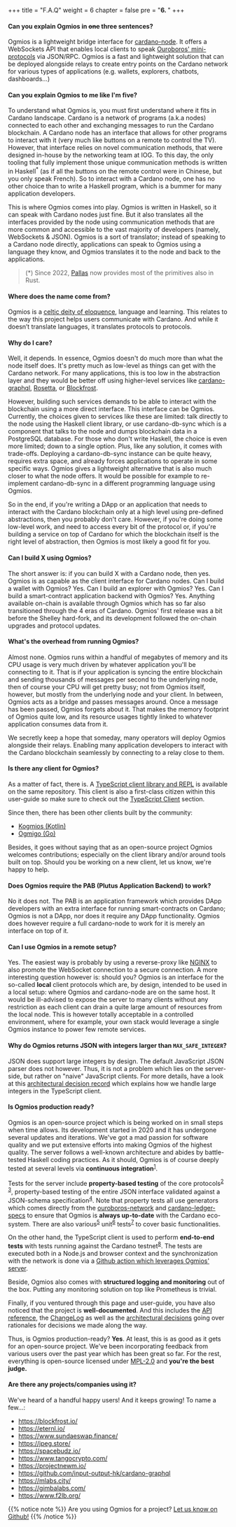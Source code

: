 +++
title = "F.A.Q"
weight = 6
chapter = false
pre = "<b>6. </b>"
+++

#### Can you explain Ogmios in ~~one~~ three sentences?


Ogmios is a lightweight bridge interface for [cardano-node](https://github.com/input-output-hk/cardano-node/). It offers a WebSockets API that enables local clients to speak [Ouroboros' mini-protocols](https://hydra.iohk.io/build/1070091/download/1/network.pdf#chapter.3) via JSON/RPC. Ogmios is a fast and lightweight solution that can be deployed alongside relays to create entry points on the Cardano network for various types of applications (e.g. wallets, explorers, chatbots, dashboards…)

#### Can you explain Ogmios to me like I'm five?

To understand what Ogmios is, you must first understand where it fits in Cardano landscape. Cardano is a network of programs (a.k.a nodes) connected to each other and exchanging messages to run the Cardano blockchain. A Cardano node has an interface that allows for other programs to interact with it (very much like buttons on a remote to control the TV). However, that interface relies on novel communication methods, that were designed in-house by the networking team at IOG. To this day, the only tooling that fully implement those unique communication methods is written in Haskell<sup>\*</sup> (as if all the buttons on the remote control were in Chinese, but you only speak French). So to interact with a Cardano node, one has no other choice than to write a Haskell program, which is a bummer for many application developers.

This is where Ogmios comes into play. Ogmios is written in Haskell, so it can speak with Cardano nodes just fine. But it also  translates all the interfaces provided by the node using communication methods that are more common and accessible to the vast majority of developers (namely, WebSockets & JSON). Ogmios is a sort of translator; instead of speaking to a Cardano node directly, applications can speak to Ogmios using a language they know, and Ogmios translates it to the node and back to the applications.

> (\*) Since 2022, [Pallas](https://github.com/txpipe/pallas#readme) now provides most of the primitives also in Rust.

#### Where does the name come from?

Ogmios is a [celtic deity of eloquence](https://en.wikipedia.org/wiki/Ogmios), language and learning. This relates to the way this project helps users communicate with Cardano. And while it doesn’t translate languages, it translates protocols to protocols.

#### Why do I care?

Well, it depends. In essence, Ogmios doesn't do much more than what the node itself does. It's pretty much as low-level as things can get with the Cardano network. For many applications, this is too low in the abstraction layer and they would be better off using higher-level services like [cardano-graphql](https://github.com/input-output-hk/cardano-graphql), [Rosetta](https://www.rosetta-api.org/), or [Blockfrost](https://blockfrost.io/).

However, building such services demands to be able to interact with the blockchain using a more direct interface. This interface can be Ogmios. Currently, the choices given to services like these are limited: talk directly to the node using the Haskell client library, or use cardano-db-sync which is a component that talks to the node and dumps blockchain data in a PostgreSQL database. For those who don't write Haskell, the choice is even more limited; down to a single option. Plus, like any solution, it comes with trade-offs. Deploying a cardano-db-sync instance can be quite heavy, requires extra space, and already forces applications to operate in some specific ways. Ogmios gives a lightweight alternative that is also much closer to what the node offers. It would be possible for example to re-implement cardano-db-sync in a different programming language using Ogmios.

So in the end, if you're writing a DApp or an application that needs to interact with the Cardano blockchain only at a high level using pre-defined abstractions, then you probably don't care. However, if you're doing some low-level work, and need to access every bit of the protocol or, if you're building a service on top of Cardano for which the blockchain itself is the right level of abstraction, then Ogmios is most likely a good fit for you.

#### Can I build X using Ogmios?

The short answer is: if you can build X with a Cardano node, then yes. Ogmios is as capable as the client interface for Cardano nodes. Can I build a wallet with Ogmios? Yes. Can I build an explorer with Ogmios? Yes. Can I build a smart-contract application backend with Ogmios? Yes. Anything available on-chain is available through Ogmios which has so far also transitioned through the 4 eras of Cardano. Ogmios' first release was a bit before the Shelley hard-fork, and its development followed the on-chain upgrades and protocol updates.

#### What's the overhead from running Ogmios?

Almost none. Ogmios runs within a handful of megabytes of memory and its CPU usage is very much driven by whatever application you'll be connecting to it. That is if your application is syncing the entire blockchain and sending thousands of messages per second to the underlying node, then of course your CPU will get pretty busy; not from Ogmios itself, however, but mostly from the underlying node and your client. In between, Ogmios acts as a bridge and passes messages around. Once a message has been passed, Ogmios forgets about it. That makes the memory footprint of Ogmios quite low, and its resource usages tightly linked to whatever application consumes data from it.

We secretly keep a hope that someday, many operators will deploy Ogmios alongside their relays. Enabling many application developers to interact with the Cardano blockchain seamlessly by connecting to a relay close to them.

#### Is there any client for Ogmios?

As a matter of fact, there is. A [TypeScript client library and REPL](https://github.com/cardanosolutions/ogmios/tree/master/clients/TypeScript#cardano-ogmios-typescript-client-packages) is available on the same repository. This client is also a first-class citizen within this user-guide so make sure to check out the [TypeScript Client](/typescript-client/) section.

Since then, there has been other clients built by the community:

- [Kogmios (Kotlin)](https://github.com/projectNEWM/kogmios)
- [Ogmigo (Go)](https://github.com/savaki/ogmigo/)


Besides, it goes without saying that as an open-source project Ogmios welcomes contributions; especially on the client library and/or around tools built on top. Should you be working on a new client, let us know, we're happy to help.

#### Does Ogmios require the PAB (Plutus Application Backend) to work?

No it does not. The PAB is an application framework which provides DApp developers with an extra interface for running smart-contracts on Cardano; Ogmios is not a DApp, nor does it require any DApp functionality. Ogmios does however require a full cardano-node to work for it is merely an interface on top of it.

#### Can I use Ogmios in a remote setup?

Yes. The easiest way is probably by using a reverse-proxy like [NGINX](https://www.nginx.com/) to also promote the WebSocket connection to a secure connection. A more interesting question however is: should you? Ogmios is an interface for the so-called **local** client protocols which are, by design, intended to be used in a local setup: where Ogmios and cardano-node are on the same host. It would be ill-advised to expose the server to many clients without any restriction as each client can drain a quite large amount of resources from the local node. This is however totally acceptable in a controlled environment, where for example, your own stack would leverage a single Ogmios instance to power few remote services.

#### Why do Ogmios returns JSON with integers larger than `MAX_SAFE_INTEGER`?

JSON does support large integers by design. The default JavaScript JSON parser does not however. Thus, it is not a problem which lies on the server-side, but rather on "naive" JavaScript clients. For more details, have a look at this [architectural decision record](https://github.com/CardanoSolutions/ogmios/blob/master/architectural-decisions/accepted/typescript-client-bigint-parsing.md) which explains how we handle large integers in the TypeScript client.

#### Is Ogmios production ready?

Ogmios is an open-source project which is being worked on in small steps when time allows. Its development started in 2020 and it has undergone several updates and iterations. We've got a mad passion for software quality and we put extensive efforts into making Ogmios of the highest quality. The server follows a well-known architecture and abides by battle-tested Haskell coding practices. As it should, Ogmios is of course deeply tested at several levels via **continuous integration**<sup>[1](https://github.com/CardanoSolutions/ogmios/actions)</sup>.

Tests for the server include **property-based testing** of the core protocols<sup>[2](https://github.com/CardanoSolutions/ogmios/blob/master/server/test/unit/Ogmios/App/Protocol/StateQuerySpec.hs)</sup> <sup>[3](https://github.com/CardanoSolutions/ogmios/blob/master/server/test/unit/Ogmios/App/Protocol/StateQuerySpec.hs)</sup>, property-based testing of the entire JSON interface validated against a JSON-schema specification<sup>[4](https://github.com/CardanoSolutions/ogmios/blob/master/server/test/unit/Ogmios/Data/JsonSpec.hs)</sup>. Note that property tests all use generators which comes directly from the [ouroboros-network](https://github.com/input-output-hk/ouroboros-network/) and [cardano-ledger-specs](https://github.com/input-output-hk/cardano-ledger-specs) to ensure that Ogmios is **always up-to-date** with the Cardano eco-system. There are also various<sup>[5](https://github.com/CardanoSolutions/ogmios/blob/master/server/test/unit/Ogmios/App/OptionsSpec.hs)</sup> unit<sup>[6](https://github.com/CardanoSolutions/ogmios/blob/master/server/test/unit/Ogmios/Data/MetricsSpec.hs)</sup> tests<sup>[7](https://github.com/CardanoSolutions/ogmios/blob/master/server/test/unit/Ogmios/Data/HealthSpec.hs)</sup> to cover basic functionalities.

On the other hand, the TypeScript client is used to perform **end-to-end tests** with tests running against the Cardano testnet<sup>[8](https://github.com/CardanoSolutions/ogmios/tree/master/clients/TypeScript/packages/client/test)</sup>. The tests are executed both in a Node.js and browser context and the synchronization with the network is done via a [Github action which leverages Ogmios' server](https://github.com/CardanoSolutions/gh-action-cardano-node-ogmios-docker-sync).

Beside, Ogmios also comes with **structured logging and monitoring** out of the box. Putting any monitoring solution on top like Prometheus is trivial.

Finally, if you ventured through this page and user-guide, you have also noticed that the project is **well-documented**. And this includes the [API reference](/api), the [ChangeLog](/changelog) as well as the [architectural decisions](https://github.com/CardanoSolutions/ogmios/tree/master/architectural-decisions) going over rationales for decisions we made along the way.

Thus, is Ogmios production-ready? **Yes**. At least, this is as good as it gets for an open-source project. We've been incorporating feedback from various users over the past year which has been great so far. For the rest, everything is open-source licensed under [MPL-2.0](https://choosealicense.com/licenses/mpl-2.0/) and **you're the best judge.**

#### Are there any projects/companies using it?

We've heard of a handful happy users! And it keeps growing! To name a few...:

- https://blockfrost.io/
- https://eternl.io/
- https://www.sundaeswap.finance/
- https://jpeg.store/
- https://spacebudz.io/
- https://www.tangocrypto.com/
- https://projectnewm.io/
- https://github.com/input-output-hk/cardano-graphql
- https://mlabs.city/
- https://gimbalabs.com/
- https://www.f2lb.org/

{{% notice note %}}
Are you using Ogmios for a project? [Let us know on Github!](https://github.com/CardanoSolutions/ogmios/issues/new?assignees=&labels=&template=project.md)
{{% /notice %}}
